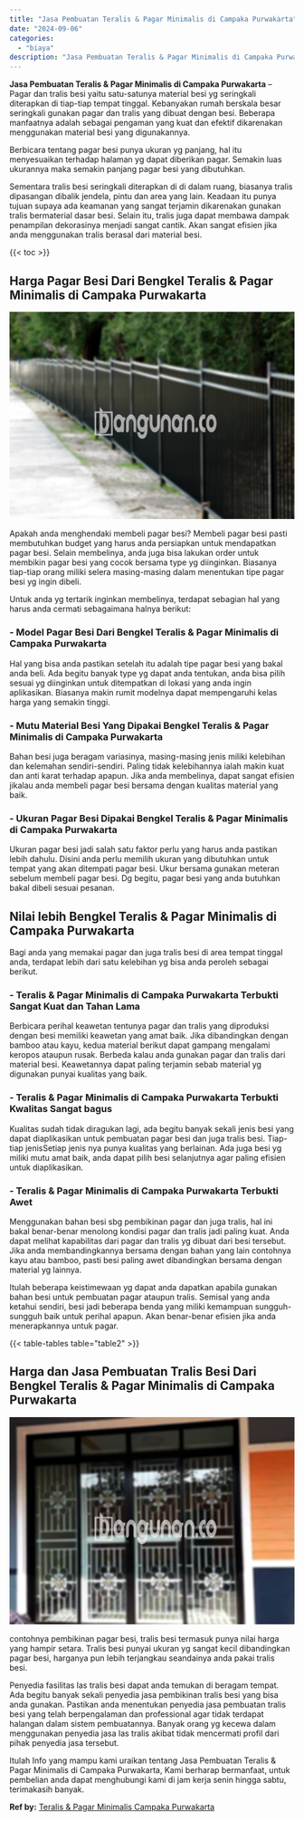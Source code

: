 ```yaml
---
title: "Jasa Pembuatan Teralis & Pagar Minimalis di Campaka Purwakarta"
date: "2024-09-06"
categories: 
  - "biaya"
description: "Jasa Pembuatan Teralis & Pagar Minimalis di Campaka Purwakarta. Itulah Info yang mampu kami uraikan tentang Jasa Pembuatan Teralis & Pagar Minimalis di Campa..."
---
```


**Jasa Pembuatan Teralis & Pagar Minimalis di Campaka Purwakarta** – Pagar dan tralis besi yaitu satu-satunya material besi yg seringkali diterapkan di tiap-tiap tempat tinggal. Kebanyakan rumah berskala besar seringkali gunakan pagar dan tralis yang dibuat dengan besi. Beberapa manfaatnya adalah sebagai pengaman yang kuat dan efektif dikarenakan menggunakan material besi yang digunakannya.

Berbicara tentang pagar besi punya ukuran yg panjang, hal itu menyesuaikan terhadap halaman yg dapat diberikan pagar. Semakin luas ukurannya maka semakin panjang pagar besi yang dibutuhkan.

Sementara tralis besi seringkali diterapkan di di dalam ruang, biasanya tralis dipasangan dibalik jendela, pintu dan area yang lain. Keadaan itu punya tujuan supaya ada keamanan yang sangat terjamin dikarenakan gunakan tralis bermaterial dasar besi. Selain itu, tralis juga dapat membawa dampak penampilan dekorasinya menjadi sangat cantik. Akan sangat efisien jika anda menggunakan tralis berasal dari material besi.

{{< toc >}}

## Harga Pagar Besi Dari Bengkel Teralis & Pagar Minimalis di Campaka Purwakarta

![Jasa Pembuatan Teralis & Pagar Minimalis di Campaka Purwakarta](/images/pagar-minimalis-murah-64.png)

Apakah anda menghendaki membeli pagar besi? Membeli pagar besi pasti membutuhkan budget yang harus anda persiapkan untuk mendapatkan pagar besi. Selain membelinya, anda juga bisa lakukan order untuk membikin pagar besi yang cocok bersama type yg diinginkan. Biasanya tiap-tiap orang miliki selera masing-masing dalam menentukan tipe pagar besi yg ingin dibeli.

Untuk anda yg tertarik inginkan membelinya, terdapat sebagian hal yang harus anda cermati sebagaimana halnya berikut:
### \- Model Pagar Besi Dari Bengkel Teralis & Pagar Minimalis di Campaka Purwakarta

Hal yang bisa anda pastikan setelah itu adalah tipe pagar besi yang bakal anda beli. Ada begitu banyak type yg dapat anda tentukan, anda bisa pilih sesuai yg diinginkan untuk ditempatkan di lokasi yang anda ingin aplikasikan. Biasanya makin rumit modelnya dapat mempengaruhi kelas harga yang semakin tinggi.

### \- Mutu Material Besi Yang Dipakai Bengkel Teralis & Pagar Minimalis di Campaka Purwakarta

Bahan besi juga beragam variasinya, masing-masing jenis miliki kelebihan dan kelemahan sendiri-sendiri. Paling tidak kelebihannya ialah makin kuat dan anti karat terhadap apapun. Jika anda membelinya, dapat sangat efisien jikalau anda membeli pagar besi bersama dengan kualitas material yang baik.

### \- Ukuran Pagar Besi Dipakai Bengkel Teralis & Pagar Minimalis di Campaka Purwakarta

Ukuran pagar besi jadi salah satu faktor perlu yang harus anda pastikan lebih dahulu. Disini anda perlu memilih ukuran yang dibutuhkan untuk tempat yang akan ditempati pagar besi. Ukur bersama gunakan meteran sebelum membeli pagar besi. Dg begitu, pagar besi yang anda butuhkan bakal dibeli sesuai pesanan.

## Nilai lebih Bengkel Teralis & Pagar Minimalis di Campaka Purwakarta

Bagi anda yang memakai pagar dan juga tralis besi di area tempat tinggal anda, terdapat lebih dari satu kelebihan yg bisa anda peroleh sebagai berikut.

### \- Teralis & Pagar Minimalis di Campaka Purwakarta Terbukti Sangat Kuat dan Tahan Lama

Berbicara perihal keawetan tentunya pagar dan tralis yang diproduksi dengan besi memiliki keawetan yang amat baik. Jika dibandingkan dengan bamboo atau kayu, kedua material berikut dapat gampang mengalami keropos ataupun rusak. Berbeda kalau anda gunakan pagar dan tralis dari material besi. Keawetannya dapat paling terjamin sebab material yg digunakan punyai kualitas yang baik.

### \- Teralis & Pagar Minimalis di Campaka Purwakarta Terbukti Kwalitas Sangat bagus

Kualitas sudah tidak diragukan lagi, ada begitu banyak sekali jenis besi yang dapat diaplikasikan untuk pembuatan pagar besi dan juga tralis besi. Tiap-tiap jenisSetiap jenis nya punya kualitas yang berlainan. Ada juga besi yg miliki mutu amat baik, anda dapat pilih besi selanjutnya agar paling efisien untuk diaplikasikan.

### \- Teralis & Pagar Minimalis di Campaka Purwakarta Terbukti Awet

Menggunakan bahan besi sbg pembikinan pagar dan juga tralis, hal ini bakal benar-benar menolong kondisi pagar dan tralis jadi paling kuat. Anda dapat melihat kapabilitas dari pagar dan tralis yg dibuat dari besi tersebut. Jika anda membandingkannya bersama dengan bahan yang lain contohnya kayu atau bamboo, pasti besi paling awet dibandingkan bersama dengan material yg lainnya.

Itulah beberapa keistimewaan yg dapat anda dapatkan apabila gunakan bahan besi untuk pembuatan pagar ataupun tralis. Semisal yang anda ketahui sendiri, besi jadi beberapa benda yang miliki kemampuan sungguh-sungguh baik untuk perihal apapun. Akan benar-benar efisien jika anda menerapkannya untuk pagar.

{{< table-tables table="table2" >}}

## Harga dan Jasa Pembuatan Tralis Besi Dari Bengkel Teralis & Pagar Minimalis di Campaka Purwakarta

![Jasa Pembuatan Teralis & Pagar Minimalis di Campaka Purwakarta](/images/teralis-minimalis-murah-19.png)

contohnya pembikinan pagar besi, tralis besi termasuk punya nilai harga yang hampir setara. Tralis besi punyai ukuran yg sangat kecil dibandingkan pagar besi, harganya pun lebih terjangkau seandainya anda pakai tralis besi.

Penyedia fasilitas las tralis besi dapat anda temukan di beragam tempat. Ada begitu banyak sekali penyedia jasa pembikinan tralis besi yang bisa anda gunakan. Pastikan anda menentukan penyedia jasa pembuatan tralis besi yang telah berpengalaman dan professional agar tidak terdapat halangan dalam sistem pembuatannya. Banyak orang yg kecewa dalam menggunakan penyedia jasa las tralis akibat tidak mencermati profil dari pihak penyedia jasa tersebut.

Itulah Info yang mampu kami uraikan tentang Jasa Pembuatan Teralis & Pagar Minimalis di Campaka Purwakarta, Kami berharap bermanfaat, untuk pembelian anda dapat menghubungi kami di jam kerja senin hingga sabtu, terimakasih banyak.

**Ref by:** [Teralis & Pagar Minimalis Campaka Purwakarta](https://id.wikipedia.org/wiki/Teralis)
